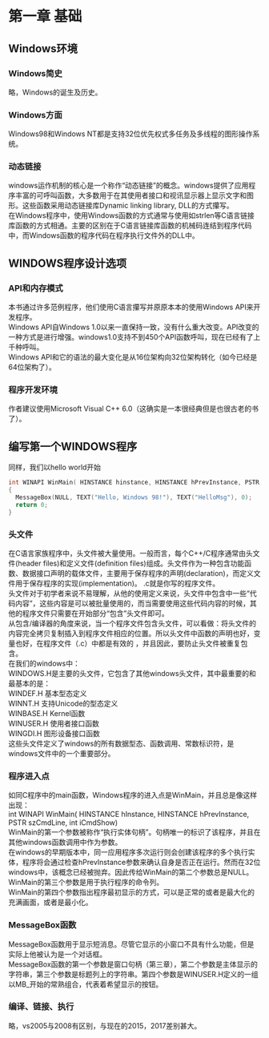 # 第一章 基础
## Windows环境
### Windows简史
略，Windows的诞生及历史。
### Windows方面
Windows98和Windows NT都是支持32位优先权式多任务及多线程的图形操作系统。
### 动态链接
windows运作机制的核心是一个称作“动态链接”的概念。windows提供了应用程序丰富的可呼叫函数，大多数用于在其使用者接口和视讯显示器上显示文字和图形。这些函数采用动态链接库Dynamic linking library, DLL的方式攥写。  
在Windows程序中，使用Windows函数的方式通常与使用如strlen等C语言链接库函数的方式相通。主要的区别在于C语言链接库函数的机械码连结到程序代码中，而Windows函数的程序代码在程序执行文件外的DLL中。  
## WINDOWS程序设计选项  
### API和内存模式
本书通过许多范例程序，他们使用C语言攥写并原原本本的使用Windows API来开发程序。  
Windows API自Windows 1.0以来一直保持一致，没有什么重大改变。API改变的一种方式是进行增强。windows1.0支持不到450个API函数呼叫，现在已经有了上千种呼叫。  
Windows API和它的语法的最大变化是从16位架构向32位架构转化（如今已经是64位架构了）。  
### 程序开发环境
作者建议使用Microsoft Visual C++ 6.0（这确实是一本很经典但是也很古老的书了）。  
## 编写第一个WINDOWS程序  
同样，我们以hello world开始  
```c
int WINAPI WinMain( HINSTANCE hinstance, HINSTANCE hPrevInstance, PSTR szCmdLine, int iCmdShow)  
{
  MessageBox(NULL, TEXT("Hello, Windows 98!"), TEXT("HelloMsg"), 0);  
  return 0;  
}  
```
### 头文件
在C语言家族程序中，头文件被大量使用。一般而言，每个C++/C程序通常由头文件(header files)和定义文件(definition files)组成。头文件作为一种包含功能函数、数据接口声明的载体文件，主要用于保存程序的声明(declaration)，而定义文件用于保存程序的实现(implementation)。 .c就是你写的程序文件。  
头文件对于初学者来说不易理解，从他的使用定义来说，头文件中包含中一些“代码内容”，这些内容是可以被批量使用的，而当需要使用这些代码内容的时候，其他的程序文件只需要在开始部分“包含”头文件即可。  
从包含/编译器的角度来说，当一个程序文件包含头文件，可以看做：将头文件的内容完全拷贝复制插入到程序文件相应的位置。所以头文件中函数的声明也好，变量也好，在程序文件（.c）中都是有效的 ，并且因此，要防止头文件被重复包含。  
在我们的windows中：  
WINDOWS.H是主要的头文件，它包含了其他windows头文件，其中最重要的和最基本的是：  
WINDEF.H 基本型态定义  
WINNT.H 支持Unicode的型态定义  
WINBASE.H Kernel函数  
WINUSER.H 使用者接口函数  
WINGDI.H 图形设备接口函数  
这些头文件定义了windows的所有数据型态、函数调用、常数标识符，是windows文件中的一个重要部分。  
### 程序进入点
如同C程序中的main函数，Windows程序的进入点是WinMain，并且总是像这样出现：  
int WINAPI WinMain( HINSTANCE hInstance, HINSTANCE hPrevInstance, PSTR szCmdLine, int iCmdShow)  
WinMain的第一个参数被称作“执行实体句柄”。句柄唯一的标识了该程序，并且在其他windows函数调用中作为参数。  
在windows的早期版本中，同一应用程序多次运行则会创建该程序的多个执行实体，程序将会通过检查hPrevInstance参数来确认自身是否正在运行。然而在32位windows中，该概念已经被抛弃。因此传给WinMain的第二个参数总是NULL。  
WinMain的第三个参数是用于执行程序的命令列。  
WinMain的第四个参数指出程序最初显示的方式，可以是正常的或者是最大化的充满画面，或者是最小化。  
### MessageBox函数
MessageBox函数用于显示短消息。尽管它显示的小窗口不具有什么功能，但是实际上他被认为是一个对话框。  
MessageBox函数的第一个参数是窗口句柄（第三章），第二个参数是主体显示的字符串，第三个参数是标题列上的字符串。第四个参数是WINUSER.H定义的一组以MB_开始的常熟组合，代表着希望显示的按钮。  
### 编译、链接、执行
略，vs2005与2008有区别，与现在的2015，2017差别甚大。